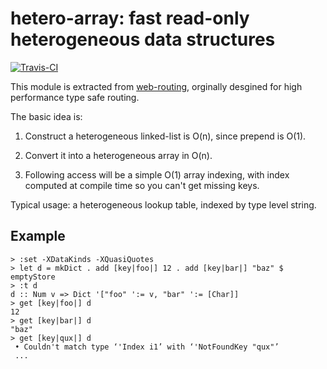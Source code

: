hetero-array: fast read-only heterogeneous data structures
==========================================================

[![Travis-CI](https://travis-ci.org/winterland1989/hetero-array.svg)](https://travis-ci.org/winterland1989/hetero-array)

This module is extracted from [web-routing](http://hackage.haskell.org/package/web-routing), orginally desgined for high performance type safe routing.

The basic idea is:

1. Construct a heterogeneous linked-list is O(n), since prepend is O(1).

2. Convert it into a heterogeneous array in O(n).

3. Following access will be a simple O(1) array indexing, with index computed at compile time so you can't get missing keys.

Typical usage: a heterogeneous lookup table, indexed by type level string.

Example
-------

```
> :set -XDataKinds -XQuasiQuotes
> let d = mkDict . add [key|foo|] 12 . add [key|bar|] "baz" $ emptyStore
> :t d
d :: Num v => Dict '["foo" ':= v, "bar" ':= [Char]]
> get [key|foo|] d
12
> get [key|bar|] d
"baz"
> get [key|qux|] d
 • Couldn't match type ‘'Index i1’ with ‘'NotFoundKey "qux"’
 ...
```
